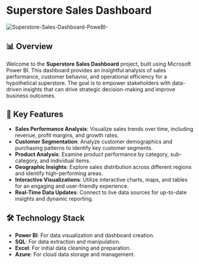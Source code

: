# Superstore Sales Dashboard

![Superstore-Sales-Dashboard-PoweBI-](path-to-image/superstore-sales-dashboard.png)

## 📊 Overview

Welcome to the **Superstore Sales Dashboard** project, built using Microsoft Power BI. This dashboard provides an insightful analysis of sales performance, customer behavior, and operational efficiency for a hypothetical superstore. The goal is to empower stakeholders with data-driven insights that can drive strategic decision-making and improve business outcomes.

## 🌟 Key Features

- **Sales Performance Analysis**: Visualize sales trends over time, including revenue, profit margins, and growth rates.
- **Customer Segmentation**: Analyze customer demographics and purchasing patterns to identify key customer segments.
- **Product Analysis**: Examine product performance by category, sub-category, and individual items.
- **Geographic Insights**: Explore sales distribution across different regions and identify high-performing areas.
- **Interactive Visualizations**: Utilize interactive charts, maps, and tables for an engaging and user-friendly experience.
- **Real-Time Data Updates**: Connect to live data sources for up-to-date insights and dynamic reporting.

## 🛠️ Technology Stack

- **Power BI**: For data visualization and dashboard creation.
- **SQL**: For data extraction and manipulation.
- **Excel**: For initial data cleaning and preparation.
- **Azure**: For cloud data storage and management.
